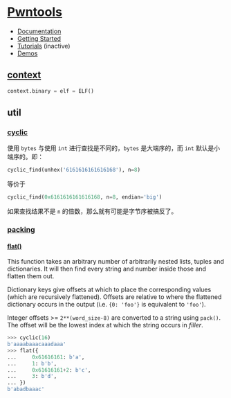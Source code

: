 # [Pwntools](https://github.com/Gallopsled/pwntools)
- [Documentation](http://docs.pwntools.com/)
- [Getting Started](http://docs.pwntools.com/en/latest/intro.html)
- [Tutorials](https://github.com/Gallopsled/pwntools-tutorial) (inactive)
- [Demos](https://github.com/Gallopsled/pwntools-write-ups)

## [context](https://docs.pwntools.com/en/stable/context.html)
```python
context.binary = elf = ELF()
```

## util
### [cyclic](https://docs.pwntools.com/en/stable/util/cyclic.html)
使用 `bytes` 与使用 `int` 进行查找是不同的，`bytes` 是大端序的，而 `int` 默认是小端序的。即：
```python
cyclic_find(unhex('6161616161616168'), n=8)
```
等价于
```python
cyclic_find(0x6161616161616168, n=8, endian='big')
```

如果查找结果不是 `n` 的倍数，那么就有可能是字节序被搞反了。

### [packing](https://docs.pwntools.com/en/stable/util/packing.html)
#### [flat()](https://docs.pwntools.com/en/stable/util/packing.html#pwnlib.util.packing.flat)
This function takes an arbitrary number of arbitrarily nested lists, tuples and dictionaries. It will then find every string and number inside those and flatten them out.

Dictionary keys give offsets at which to place the corresponding values (which are recursively flattened). Offsets are relative to where the flattened dictionary occurs in the output (i.e. `{0: 'foo'}` is equivalent to `'foo'`).

Integer offsets >= `2**(word_size-8)` are converted to a string using `pack()`. The offset will be the lowest index at which the string occurs in *filler*.

```python
>>> cyclic(16)
b'aaaabaaacaaadaaa'
>>> flat({
...     0x61616161: b'a',
...     1: b'b',
...     0x61616161+2: b'c',
...     3: b'd',
... })
b'abadbaaac'
```